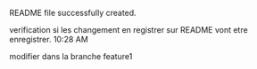 README file successfully created.

verification si les changement en registrer sur README vont etre enregistrer. 10:28 AM

modifier dans la branche feature1
